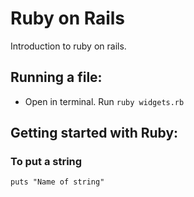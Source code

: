 # Ruby on Rails
Introduction to ruby on rails.

## Running a file:
- Open in terminal. Run `ruby widgets.rb`

## Getting started with Ruby:
### To put a string
`puts "Name of string"` 

